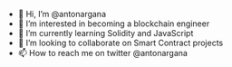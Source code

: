 - 👋 Hi, I’m @antonargana
- 👀 I’m interested in becoming a blockchain engineer
- 🌱 I’m currently learning Solidity and JavaScript
- 💞️ I’m looking to collaborate on Smart Contract projects
- 📫 How to reach me on twitter @antonargana

<!---
antonargana/antonargana is a ✨ special ✨ repository because its `README.md` (this file) appears on your GitHub profile.
You can click the Preview link to take a look at your changes.
--->
